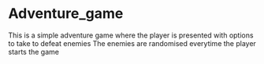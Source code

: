 # Adventure_game
This is a simple adventure game where the player is presented with options to take to defeat enemies
The enemies are randomised everytime the player starts the game
